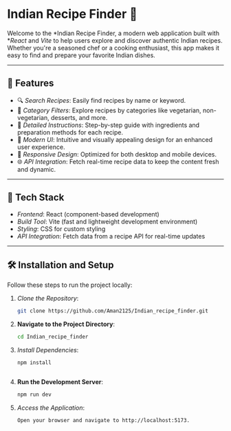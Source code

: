 # Indian Recipe Finder 🍛

Welcome to the *Indian Recipe Finder, a modern web application built with **React* and *Vite* to help users explore and discover authentic Indian recipes. Whether you're a seasoned chef or a cooking enthusiast, this app makes it easy to find and prepare your favorite Indian dishes.

---

## 🌟 Features

- 🔍 *Search Recipes*: Easily find recipes by name or keyword.
- 🥘 *Category Filters*: Explore recipes by categories like vegetarian, non-vegetarian, desserts, and more.
- 📜 *Detailed Instructions*: Step-by-step guide with ingredients and preparation methods for each recipe.
- 🎨 *Modern UI*: Intuitive and visually appealing design for an enhanced user experience.
- 📱 *Responsive Design*: Optimized for both desktop and mobile devices.
- 🌐 *API Integration*: Fetch real-time recipe data to keep the content fresh and dynamic.

---

## 🚀 Tech Stack

- *Frontend*: React (component-based development)
- *Build Tool*: Vite (fast and lightweight development environment)
- *Styling*: CSS for custom styling
- *API Integration*: Fetch data from a recipe API for real-time updates

---

## 🛠 Installation and Setup

Follow these steps to run the project locally:

1. *Clone the Repository*:
   ```bash
   git clone https://github.com/Aman2125/Indian_recipe_finder.git

2. **Navigate to the Project Directory**:
   ```bash
   cd Indian_recipe_finder


3. *Install Dependencies*:
   ```bash
   npm install



4. **Run the Development Server**:
   ```bash
   npm run dev


5. *Access the Application*:
   ```bash
   Open your browser and navigate to http://localhost:5173.